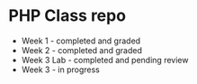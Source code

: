 # PHP Class repo
* Week 1 - completed and graded
* Week 2 - completed and graded
* Week 3 Lab - completed and pending review
* Week 3 - in progress